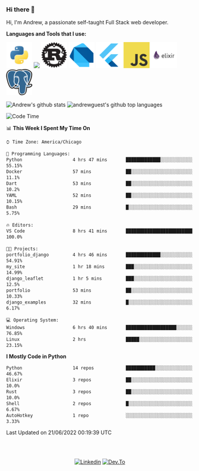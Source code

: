 ### Hi there 👋

Hi, I'm Andrew, a passionate self-taught Full Stack web developer.

**Languages and Tools that I use:**  

<code><img height="70" src="https://raw.githubusercontent.com/github/explore/80688e429a7d4ef2fca1e82350fe8e3517d3494d/topics/python/python.png"></code>
<code><img height="70" src="https://fastapi.tiangolo.com/img/logo-margin/logo-teal.png"></code>
<code><img height="70" src="https://raw.githubusercontent.com/github/explore/80688e429a7d4ef2fca1e82350fe8e3517d3494d/topics/rust/rust.png"></code>
<code><img height="70" src="https://raw.githubusercontent.com/github/explore/80688e429a7d4ef2fca1e82350fe8e3517d3494d/topics/dart/dart.png"></code>
<code><img height="70" src="https://raw.githubusercontent.com/github/explore/cebd63002168a05a6a642f309227eefeccd92950/topics/flutter/flutter.png"></code>
<code><img height="70" src="https://raw.githubusercontent.com/github/explore/80688e429a7d4ef2fca1e82350fe8e3517d3494d/topics/javascript/javascript.png"></code>
<code><img height="70" src="https://raw.githubusercontent.com/github/explore/d106aa3f6fa091ab80ab5c8cf0d931baff3caaea/topics/elixir/elixir.png"></code>
<code><img height="70" src="https://raw.githubusercontent.com/github/explore/80688e429a7d4ef2fca1e82350fe8e3517d3494d/topics/postgresql/postgresql.png"></code>

![Andrew's github stats](https://github-readme-stats.vercel.app/api?username=andrewguest&show_icons=true&theme=vue-dark&count_private=true)
<img height="180em" src="https://github-readme-stats.vercel.app/api/top-langs/?username=andrewguest&theme=vue-dark&layout=compact" alt="andrewguest's github top languages" />

<!--START_SECTION:waka-->
![Code Time](http://img.shields.io/badge/Code%20Time-1%2C158%20hrs%2022%20mins-blue)

📊 **This Week I Spent My Time On** 

```text
⌚︎ Time Zone: America/Chicago

💬 Programming Languages: 
Python                   4 hrs 47 mins       █████████████░░░░░░░░░░░░   55.15% 
Docker                   57 mins             ██░░░░░░░░░░░░░░░░░░░░░░░   11.1% 
Dart                     53 mins             ██░░░░░░░░░░░░░░░░░░░░░░░   10.2% 
YAML                     52 mins             ██░░░░░░░░░░░░░░░░░░░░░░░   10.15% 
Bash                     29 mins             █░░░░░░░░░░░░░░░░░░░░░░░░   5.75%

🔥 Editors: 
VS Code                  8 hrs 41 mins       █████████████████████████   100.0%

🐱‍💻 Projects: 
portfolio_django         4 hrs 46 mins       █████████████░░░░░░░░░░░░   54.91% 
my_site                  1 hr 18 mins        ███░░░░░░░░░░░░░░░░░░░░░░   14.99% 
django_leaflet           1 hr 5 mins         ███░░░░░░░░░░░░░░░░░░░░░░   12.5% 
portfolio                53 mins             ██░░░░░░░░░░░░░░░░░░░░░░░   10.33% 
django_examples          32 mins             █░░░░░░░░░░░░░░░░░░░░░░░░   6.17%

💻 Operating System: 
Windows                  6 hrs 40 mins       ███████████████████░░░░░░   76.85% 
Linux                    2 hrs               █████░░░░░░░░░░░░░░░░░░░░   23.15%

```

**I Mostly Code in Python** 

```text
Python                   14 repos            ███████████░░░░░░░░░░░░░░   46.67% 
Elixir                   3 repos             ██░░░░░░░░░░░░░░░░░░░░░░░   10.0% 
Rust                     3 repos             ██░░░░░░░░░░░░░░░░░░░░░░░   10.0% 
Shell                    2 repos             █░░░░░░░░░░░░░░░░░░░░░░░░   6.67% 
AutoHotkey               1 repo              ░░░░░░░░░░░░░░░░░░░░░░░░░   3.33%

```



 Last Updated on 21/06/2022 00:19:39 UTC
<!--END_SECTION:waka-->

<br><br>
<p align="center">
   <a href="https://www.linkedin.com/in/andrew-guest-a891759a" target="_blank"><img src="https://img.shields.io/badge/LinkedIn-0077B5?style=for-the-badge&logo=linkedin&logoColor=white" alt="Linkedin"></a>
  <a href="https://dev.to/aguest" target="_blank"><img src="https://img.shields.io/badge/Dev.to-0A0A0A?style=for-the-badge&logo=dev%2Eto&logoColor=white" alt="Dev.To"></a>
</p>
